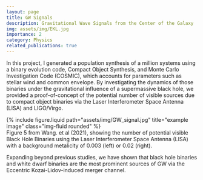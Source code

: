 ```yaml
---
layout: page
title: GW Signals
description: Gravitational Wave Signals from the Center of the Galaxy
img: assets/img/EKL.jpg
importance: 2
category: Physics
related_publications: true
---
```


In this project, I generated a population synthesis of a million systems using a binary evolution code, Compact Object Synthesis, and Monte Carlo Investigation Code (COSMIC), which accounts for parameters such as stellar wind and common envelope.  By investigating the dynamics of those binaries under the gravitational influence of a supermassive black hole, we provided a proof-of-concept of the potential number of visible sources due to compact object binaries via the Laser Interferometer Space Antenna (LISA) and LIGO/Virgo.

<div class="row justify-content-center">
    <div class="col-sm-12 mt-3 mt-md-0">
        {% include figure.liquid path="assets/img/GW_signal.jpg" title="example image" class="img-fluid rounded" %}
    </div>
</div>
<div class="caption">
    Figure 5 from Wang. et al (2021), showing the number of potential visible Black Hole Binaries using the Laser Interferometer Space Antenna (LISA) with a background metalicity of 0.003 (left) or 0.02 (right).
</div>

Expanding beyond previous studies, we have shown that black hole binaries and white dwarf binaries are the most prominent sources of GW via the Eccentric Kozai-Lidov-induced merger channel.

